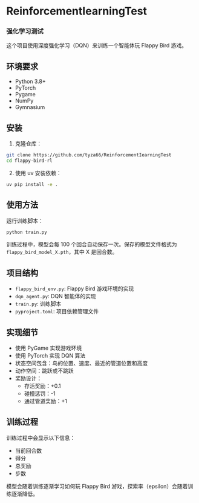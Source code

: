 # ReinforcementIearningTest
### 强化学习测试

这个项目使用深度强化学习（DQN）来训练一个智能体玩 Flappy Bird 游戏。

## 环境要求

- Python 3.8+
- PyTorch
- Pygame
- NumPy
- Gymnasium

## 安装

1. 克隆仓库：
```bash
git clone https://github.com/tyza66/ReinforcementIearningTest
cd flappy-bird-rl
```

2. 使用 uv 安装依赖：
```bash
uv pip install -e .
```

## 使用方法

运行训练脚本：
```bash
python train.py
```

训练过程中，模型会每 100 个回合自动保存一次。保存的模型文件格式为 `flappy_bird_model_X.pth`，其中 X 是回合数。

## 项目结构

- `flappy_bird_env.py`: Flappy Bird 游戏环境的实现
- `dqn_agent.py`: DQN 智能体的实现
- `train.py`: 训练脚本
- `pyproject.toml`: 项目依赖管理文件

## 实现细节

- 使用 PyGame 实现游戏环境
- 使用 PyTorch 实现 DQN 算法
- 状态空间包含：鸟的位置、速度、最近的管道位置和高度
- 动作空间：跳跃或不跳跃
- 奖励设计：
  - 存活奖励：+0.1
  - 碰撞惩罚：-1
  - 通过管道奖励：+1

## 训练过程

训练过程中会显示以下信息：
- 当前回合数
- 得分
- 总奖励
- 步数

模型会随着训练逐渐学习如何玩 Flappy Bird 游戏，探索率（epsilon）会随着训练逐渐降低。
